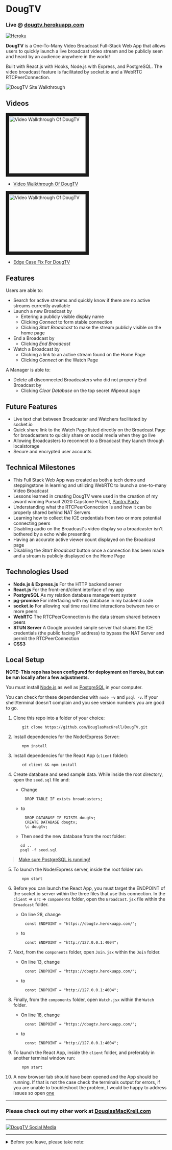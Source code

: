 # DougTV

### Live @ [dougtv.herokuapp.com](https://dougtv.herokuapp.com/)

[![Heroku](https://heroku-badge.herokuapp.com/?app=dougtv)](https://dougtv.herokuapp.com/)

**DougTV** is a One-To-Many Video Broadcast Full-Stack Web App that allows users to quickly launch a live broadcast video stream and be publicly seen and heard by an audience anywhere in the world!

Built with React.js with Hooks, Node.js with Express, and PostgreSQL. The video broadcast feature is facilitated by socket.io and a WebRTC RTCPeerConnection.

![DougTV Site Walkthrough](https://dougtv.herokuapp.com/DougTV.gif)

## Videos

<a href="http://www.youtube.com/watch?feature=player_embedded&v=MhrdFbG6gCU" target="_blank"><img src="http://img.youtube.com/vi/MhrdFbG6gCU/0.jpg" 
alt="Video Walkthrough Of DougTV" width="240" height="180" border="10" /></a>

* [Video Walkthrough Of DougTV](https://youtu.be/MhrdFbG6gCU)

<a href="http://www.youtube.com/watch?feature=player_embedded&v=fTE690MjbcA" target="_blank"><img src="http://img.youtube.com/vi/fTE690MjbcA/0.jpg" 
alt="Video Walkthrough Of DougTV" width="240" height="180" border="10" /></a>

* [Edge Case Fix For DougTV](https://youtu.be/fTE690MjbcA)

## Features

Users are able to:

* Search for active streams and quickly know if there are no active streams currently available
* Launch a new Broadcast by  
  * Entering a publicly visible display name  
  * Clicking _Connect_ to form stable connection  
  * Clicking _Start Broadcast_ to make the stream publicly visible on the home page
* End a Broadcast by  
  * Clicking _End Broadcast_
* Watch a Broadcast by  
  * Clicking a link to an active stream found on the Home Page  
  * Clicking _Connect_ on the Watch Page

A Manager is able to:

* Delete all disconnected Broadcasters who did not properly End Broadcast by
  * Clicking _Clear Database_ on the top secret Wipeout page

## Future Features

* Live text chat between Broadcaster and Watchers facilitated by socket.io
* Quick share link to the Watch Page listed directly on the Broadcast Page for broadcasters to quickly share on social media when they go live
* Allowing Broadcasters to reconnect to a Broadcast they launch through localstorage
* Secure and encrypted user accounts

## Technical Milestones

* This Full Stack Web App was created as both a tech demo and steppingstone in learning and utilizing WebRTC to launch a one-to-many Video Broadcast
* Lessons learned in creating DougTV were used in the creation of my award winning Pursuit 2020 Capstone Project, [Pantry Party](https://www.pantry-party.com/)
* Understanding what the RTCPeerConnection is and how it can be properly shared behind NAT Servers
* Learning how to collect the ICE credentials from two or more potential connecting peers
* Disabling audio on the Broadcast's video display so a broadcaster isn't bothered by a echo while presenting
* Having an accurate active viewer count displayed on the Broadcast page
* Disabling the _Start Broadcast_ button once a connection has been made and a stream is publicly displayed on the Home Page

## Technologies Used

* **Node.js & Express.js** For the HTTP backend server
* **React.js** For the front-end/client interface of my app
* **PostgreSQL** As my relation database management system
* **pg-promise** For interfacing with my database in my backend code
* **socket.io** For allowing real time real time interactions between two or more peers
* **WebRTC** The RTCPeerConnection is the data stream shared between peers
* **STUN Server** A Google provided simple server that shares the ICE credentials (the public facing IP address) to bypass the NAT Server and permit the RTCPeerConnection
* **CSS3**

## Local Setup

**NOTE: This repo has been configured for deployment on Heroku, but can be run locally after a few adjustments.**

You must install [Node.js](https://nodejs.org) as well as [PostgreSQL](https://www.postgresql.org/) in your computer.

You can check for these dependencies with `node -v` and `psql -v`. If your shell/terminal doesn't complain and you see version numbers you are good to go.

1. Clone this repo into a folder of your choice:
```
       git clone https://github.com/DouglasMacKrell/DougTV.git
```

2. Install dependencies for the Node/Express Server:
```
       npm install
```

3. Install dependencies for the React App (`client` folder):
```
       cd client && npm install
```

4. Create database and seed sample data. While inside the root directory, open the `seed.sql` file and:

    - Change  
    ```
         DROP TABLE IF exists broadcasters;
    ```

    - to 
    ``` 
         DROP DATABASE IF EXISTS dougtv;  
         CREATE DATABASE dougtv;  
         \c dougtv;
    ```

    - Then seed the new database from the root folder:  
    ```
       cd ..  
       psql -f seed.sql
    ```

> [Make sure PostgreSQL is running!](https://www.google.com/search?q=make+sure+postgres+is+running&oq=make+sure+postf&aqs=chrome.1.69i57j0l5.5280j1j7&client=ubuntu&sourceid=chrome&ie=UTF-8)

5. To launch the Node/Express server, inside the root folder run:
```
       npm start
```

6. Before you can launch the React App, you must target the ENDPOINT of the socket.io server within the three files that use this connection. In the `client` => `src` => `components` folder, open the `Broadcast.jsx` file within the `Broadcast` folder.

    - On line 28, change  
    ```
         const ENDPOINT = "https://dougtv.herokuapp.com/";
    ```

    - to  
    ```
         const ENDPOINT = "http://127.0.0.1:4004";
    ```

7. Next, from the `components` folder, open `Join.jsx` within the `Join` folder.

    - On line 13, change  
    ```
         const ENDPOINT = "https://dougtv.herokuapp.com/";
    ```

    - to  
    ```
         const ENDPOINT = "http://127.0.0.1:4004";
    ```

8. Finally, from the `components` folder, open `Watch.jsx` within the `Watch` folder.

    - On line 18, change  
    ```
         const ENDPOINT = "https://dougtv.herokuapp.com/";
    ```

    - to  
    ```
         const ENDPOINT = "http://127.0.0.1:4004";
    ```

9. To launch the React App, inside the `client` folder, and preferably in another terminal window run:
```
       npm start
```

10. A new browser tab should have been opened and the App should be running. If that is not the case check the terminals output for errors, if you are unable to troubleshoot the problem, I would be happy to address issues so open [one](/issues)

---

### Please check out my other work at [DouglasMacKrell.com](https://douglasmackrell.com)

---

[![DougTV Social Media](https://dougtv.herokuapp.com/DougTV-Social.png)](https://dougtv.herokuapp.com)

** **

<details>
    <summary>
        Before you leave, please take note:
    </summary>

You're the best! Thank you for visiting!

Please give this project a star and be sure to check out my [YouTube Channel](https://youtube.com/BigMacKrell)!

</details>
